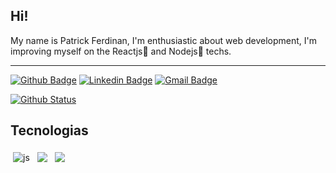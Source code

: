 
<!--
**patrickferdinan/patrickferdinan** is a ✨ _special_ ✨ repository because its `README.md` (this file) appears on your GitHub profile.

Here are some ideas to get you started:

- 🔭 I’m currently working on ...
- 🌱 I’m currently learning ...
- 👯 I’m looking to collaborate on ...
- 🤔 I’m looking for help with ...
- 💬 Ask me about ...
- 📫 How to reach me: ...
- 😄 Pronouns: ...
- ⚡ Fun fact: ...
-->
## Hi!

<p>My name is Patrick Ferdinan, I'm enthusiastic about web development, I'm improving myself on the Reactjs💜 and Nodejs💚 techs.</p>



---

[![Github Badge](https://img.shields.io/badge/-Github-000?style=flat-square&logo=Github&logoColor=white&link=https://github.com/patrickferdinan)](https://github.com/patrickferdinan)
[![Linkedin Badge](https://img.shields.io/badge/-LinkedIn-blue?style=flat-square&logo=Linkedin&logoColor=white&link=https://https://www.linkedin.com/in/patrick-ferdinan-73136815a/)](https://www.linkedin.com/in/patrick-ferdinan-73136815a/)
[![Gmail Badge](https://img.shields.io/badge/-Gmail-c14438?style=flat-square&logo=Gmail&logoColor=white&link=mailto:patrickferdinan@gmail.com)](mailto:patrickferdinan@gmail.com)


  [![Github Status](https://github-readme-stats.vercel.app/api?username=patrickferdinan&show_icons=true&title_color=00a6c0&icon_color=00a6c0&text_color=9f9f9f&bg_color=151515)](https://github.com/patrickferdinan/patrickferdinan)

## Tecnologias

<img src="https://github.com/Quadrified/Quadrified/blob/master/assets/svg/dev/languages/js.svg" alt="js" style="vertical-align:top; margin:4px">
<img src="https://github.com/Quadrified/Quadrified/blob/master/assets/svg/dev/frameworks/react.svg" style="vertical-align:top; margin:4px">
<img src="https://github.com/Quadrified/Quadrified/blob/master/assets/svg/dev/frameworks/%20angular.svg" style="vertical-align:top; margin:4px">

